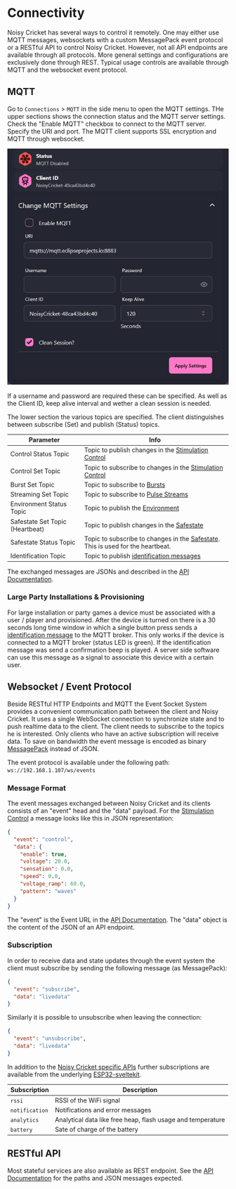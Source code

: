 # Connectivity

Noisy Cricket has several ways to control it remotely. One may either use MQTT messages, websockets with a custom MessagePack event protocol or a RESTful API to control Noisy Cricket. However, not all API endpoints are available through all protocols. More general settings and configurations are exclusively done through REST. Typical usage controls are available through MQTT and the websocket event protocol.

## MQTT

Go to `Connections` > `MQTT` in the side menu to open the MQTT settings. THe upper sections shows the connection status and the MQTT server settings. Check the "Enable MQTT" checkbox to connect to the MQTT server. Specify the URI and port. The MQTT client supports SSL encryption and MQTT through websocket.

![MQTT Settings](../media/MQTTSettings.png)

If a username and password are required these can be specified. As well as the Client ID, keep alive interval and wether a clean session is needed.

The lower section the various topics are specified. The client distinguishes between subscribe (Set) and publish (Status) topics.

| Parameter                       | Info                                                                                                        |
| ------------------------------- | ----------------------------------------------------------------------------------------------------------- |
| Control Status Topic            | Topic to publish changes in the [Stimulation Control](API.md#stimulation-control)                           |
| Control Set Topic               | Topic to subscribe to changes in the [Stimulation Control](API.md#stimulation-control)                      |
| Burst Set Topic                 | Topic to subscribe to [Bursts](API.md#burst-control)                                                        |
| Streaming Set Topic             | Topic to subscribe to [Pulse Streams](API.md#pulse-streaming)                                               |
| Environment Status Topic        | Topic to publish the [Environment](API.md#environment-service)                                              |
| Safestate Set Topic (Heartbeat) | Topic to publish changes in the [Safestate](API.md#safestate-service)                                       |
| Safestate Status Topic          | Topic to subscribe to changes in the [Safestate](API.md#safestate-service). This is used for the heartbeat. |
| Identification Topic            | Topic to publish [identification messages](API.md#identification-service)                                   |

The exchanged messages are JSONs and described in the [API Documentation](API.md).

### Large Party Installations & Provisioning

For large installation or party games a device must be associated with a user / player and provisioned. After the device is turned on there is a 30 seconds long time window in which a single button press sends a [identification message](API.md#identification-service) to the MQTT broker. This only works if the device is connected to a MQTT broker (status LED is green). If the identification message was send a confirmation beep is played. A server side software can use this message as a signal to associate this device with a certain user.

## Websocket / Event Protocol

Beside RESTful HTTP Endpoints and MQTT the Event Socket System provides a convenient communication path between the client and Noisy Cricket. It uses a single WebSocket connection to synchronize state and to push realtime data to the client. The client needs to subscribe to the topics he is interested. Only clients who have an active subscription will receive data. To save on bandwidth the event message is encoded as binary [MessagePack](https://msgpack.org/) instead of JSON.

The event protocol is available under the following path: `ws://192.168.1.107/ws/events`

### Message Format

The event messages exchanged between Noisy Cricket and its clients consists of an "event" head and the "data" payload. For the [Stimulation Control](API.md#stimulation-control) a message looks like this in JSON representation:

```JSON
{
  "event": "control",
  "data": {
    "enable": true,
    "voltage": 20.0,
    "sensation": 0.0,
    "speed": 0.0,
    "voltage_ramp": 60.0,
    "pattern": "waves"
  }
}
```

The "event" is the Event URL in the [API Documentation](API.md). The "data" object is the content of the JSON of an API endpoint.

### Subscription

In order to receive data and state updates through the event system the client must subscribe by sending the following message (as MessagePack):

```JSON
{
  "event": "subscribe",
  "data": "livedata"
}
```

Similarly it is possible to unsubscribe when leaving the connection:

```JSON
{
  "event": "unsubscribe",
  "data": "livedata"
}
```

In addition to the [Noisy Cricket specific APIs](API.md) further subscriptions are available from the underlying [ESP32-sveltekit](https://theelims.github.io/ESP32-sveltekit/).

| Subscription   | Description                                                 |
| -------------- | ----------------------------------------------------------- |
| `rssi`         | RSSI of the WiFi signal                                     |
| `notification` | Notifications and error messages                            |
| `analytics`    | Analytical data like free heap, flash usage and temperature |
| `battery`      | Sate of charge of the battery                               |

## RESTful API

Most stateful services are also available as REST endpoint. See the [API Documentation](API.md) for the paths and JSON messages expected.
